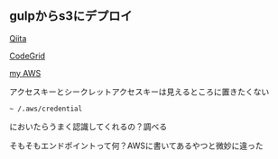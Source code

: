 ## gulpからs3にデプロイ
[Qiita](https://qiita.com/hasht/items/a809ce2dca3e67096ef5)

[CodeGrid](https://www.codegrid.net/articles/2016-aws-s3-2/)

[my AWS](https://s3.console.aws.amazon.com/s3/home?region=ap-northeast-1)

アクセスキーとシークレットアクセスキーは見えるところに置きたくない

```
~ /.aws/credential
```

においたらうまく認識してくれるの？調べる

そもそもエンドポイントって何？AWSに書いてあるやつと微妙に違った